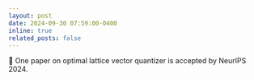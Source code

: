 ```yaml
---
layout: post
date: 2024-09-30 07:59:00-0400
inline: true
related_posts: false
---
```


🎉  One paper on optimal lattice vector quantizer is accepted by NeurIPS 2024.
